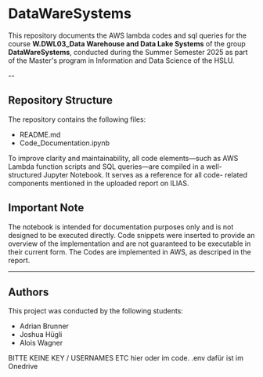 # DataWareSystems

This repository documents the AWS lambda codes and sql queries for the course **W.DWL03_Data Warehouse and Data Lake Systems** of the group **DataWareSystems**, conducted during the Summer Semester 2025 as part of the   Master's program in Information and Data Science of the HSLU.

--
## Repository Structure
The repository contains the following files:
  - README.md
  - Code_Documentation.ipynb
    
To improve clarity and maintainability, all code elements—such as AWS Lambda function scripts and SQL queries—are compiled in a well-structured Jupyter Notebook. It serves as a reference for all code-      related components mentioned in the uploaded report on ILIAS.

## Important Note
The notebook is intended for documentation purposes only and is not designed to be executed directly. Code snippets were inserted to provide an overview of the implementation and are not guaranteed to be           executable in their current form. The Codes are implemented in AWS, as descriped in the report.

---

## Authors

This project was conducted by the following students:

- Adrian Brunner
- Joshua Hügli
- Alois Wagner



BITTE KEINE KEY / USERNAMES ETC hier oder im code. .env dafür ist im Onedrive

